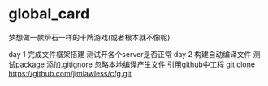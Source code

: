 global_card
===========

梦想做一款炉石一样的卡牌游戏(或者根本就不像呢) 

day 1 
完成文件框架搭建 测试开各个server是否正常
day 2 
构建自动编译文件 测试package
添加.gitignore 忽略本地编译产生文件
引用github中工程 
git clone https://github.com/jimlawless/cfg.git
